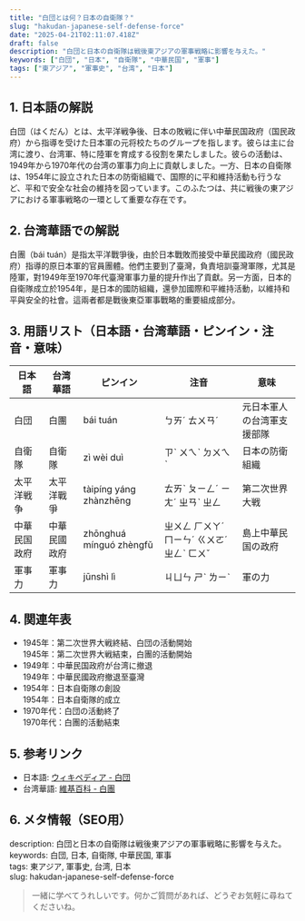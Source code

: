 ```yaml
---
title: "白団とは何？日本の自衛隊？"
slug: "hakudan-japanese-self-defense-force"
date: "2025-04-21T02:11:07.418Z"
draft: false
description: "白団と日本の自衛隊は戦後東アジアの軍事戦略に影響を与えた。"
keywords: ["白団", "日本", "自衛隊", "中華民国", "軍事"]
tags: ["東アジア", "軍事史", "台湾", "日本"]
---
```


## 1. 日本語の解説  
白団（はくだん）とは、太平洋戦争後、日本の敗戦に伴い中華民国政府（国民政府）から指導を受けた日本軍の元将校たちのグループを指します。彼らは主に台湾に渡り、台湾軍、特に陸軍を育成する役割を果たしました。彼らの活動は、1949年から1970年代の台湾の軍事力向上に貢献しました。一方、日本の自衛隊は、1954年に設立された日本の防衛組織で、国際的に平和維持活動も行うなど、平和で安全な社会の維持を図っています。このふたつは、共に戦後の東アジアにおける軍事戦略の一環として重要な存在です。

## 2. 台湾華語での解説  
白團（bái tuán）是指太平洋戰爭後，由於日本戰敗而接受中華民國政府（國民政府）指導的原日本軍的官員團體。他們主要到了臺灣，負責培訓臺灣軍隊，尤其是陸軍，對1949年至1970年代臺灣軍事力量的提升作出了貢獻。另一方面，日本的自衛隊成立於1954年，是日本的國防組織，還參加國際和平維持活動，以維持和平與安全的社會。這兩者都是戰後東亞軍事戰略的重要組成部分。

## 3. 用語リスト（日本語・台湾華語・ピンイン・注音・意味）  

| 日本語 | 台湾華語 | ピンイン | 注音 | 意味 |
| ------ | -------- | -------  | ---- | ---- |
| 白団   | 白團     | bái tuán | ㄅㄞˊ ㄊㄨㄢˊ | 元日本軍人の台湾軍支援部隊 |
| 自衛隊 | 自衛隊   | zì wèi duì | ㄗˋ ㄨㄟˋ ㄉㄨㄟˋ | 日本の防衛組織 |
| 太平洋戦争 | 太平洋戰爭 | tàipíng yáng zhànzhēng | ㄊㄞˋ ㄆㄧㄥˊ ㄧㄤˊ ㄓㄢˋ ㄓㄥ | 第二次世界大戦 |
| 中華民国政府 | 中華民國政府 | zhōnghuá mínguó zhèngfǔ | ㄓㄨㄥ ㄏㄨㄚˊ ㄇㄧㄣˊ ㄍㄨㄛˊ ㄓㄥˋ ㄈㄨˇ | 島上中華民国の政府 |
| 軍事力 | 軍事力  | jūnshì lì | ㄐㄩㄣ ㄕˋ ㄌㄧˋ | 軍の力 |

## 4. 関連年表  

- 1945年：第二次世界大戦終結、白団の活動開始  
  1945年：第二次世界大戦結束，白團的活動開始  
- 1949年：中華民国政府が台湾に撤退  
  1949年：中華民國政府撤退至臺灣  
- 1954年：日本自衛隊の創設  
  1954年：日本自衛隊的成立  
- 1970年代：白団の活動終了  
  1970年代：白團的活動結束  

## 5. 参考リンク  

- 日本語: [ウィキペディア - 白団](https://ja.wikipedia.org/wiki/白団)
- 台湾華語: [維基百科 - 白團](https://zh.wikipedia.org/wiki/白團)

## 6. メタ情報（SEO用）  
description: 白団と日本の自衛隊は戦後東アジアの軍事戦略に影響を与えた。  
keywords: 白団, 日本, 自衛隊, 中華民国, 軍事  
tags: 東アジア, 軍事史, 台湾, 日本  
slug: hakudan-japanese-self-defense-force  

> 一緒に学べてうれしいです。何かご質問があれば、どうぞお気軽に尋ねてくださいね。